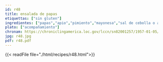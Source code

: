 ```yaml
---
id: r48
title: ensalada de papas
etiquettas: ["sin gluten"]
ingredientes: ["papas","apio","pimiento","mayonesa","sal de cebolla o ajo","pimienta","lechuga","huevo","salchichón","aderezo de tomate"]
plato: ["acompañamiento"]
chronam: https://chroniclingamerica.loc.gov/lccn/sn82001257/1957-01-05/ed-1/seq-5/
jpg: r48.jpg
pdf: r48.pdf
---
```


{{< readFile file="./html/recipes/r48.html">}}